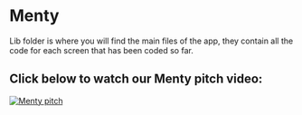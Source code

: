 # Menty

Lib folder is where you will find the main files of the app, they contain all the code for each screen that has been coded so far.

## Click below to watch our Menty pitch video:


[![Menty pitch](https://github.com/aru-g2004/Menty/assets/79277193/1870abbb-dcff-4093-a820-1dc8e9382b1b)](https://www.youtube.com/watch?v=3_9IK3aYmXM)
